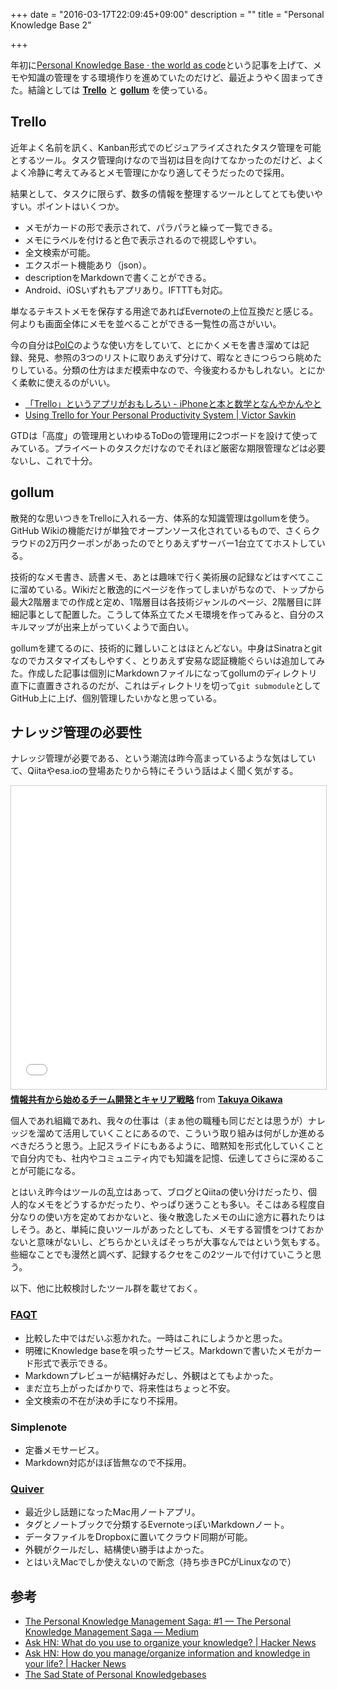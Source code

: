 +++
date = "2016-03-17T22:09:45+09:00"
description = ""
title = "Personal Knowledge Base 2"

+++

年初に[Personal Knowledge Base · the world as code](http://chroju.github.io/blog/2016/01/24/personal-knowledge-base/)という記事を上げて、メモや知識の管理をする環境作りを進めていたのだけど、最近ようやく固まってきた。結論としては **[Trello](https://trello.com/)** と **[gollum](https://github.com/gollum/gollum)** を使っている。

Trello
----

近年よく名前を訊く、Kanban形式でのビジュアライズされたタスク管理を可能とするツール。タスク管理向けなので当初は目を向けてなかったのだけど、よくよく冷静に考えてみるとメモ管理にかなり適してそうだったので採用。

結果として、タスクに限らず、数多の情報を整理するツールとしてとても使いやすい。ポイントはいくつか。

* メモがカードの形で表示されて、パラパラと繰って一覧できる。
* メモにラベルを付けると色で表示されるので視認しやすい。
* 全文検索が可能。
* エクスポート機能あり（json）。
* descriptionをMarkdownで書くことができる。
* Android、iOSいずれもアプリあり。IFTTTも対応。

単なるテキストメモを保存する用途であればEvernoteの上位互換だと感じる。何よりも画面全体にメモを並べることができる一覧性の高さがいい。

今の自分は[PoIC](http://pileofindexcards.org/wiki/index.php?title=%E3%83%A1%E3%82%A4%E3%83%B3%E3%83%9A%E3%83%BC%E3%82%B8)のような使い方をしていて、とにかくメモを書き溜めては記録、発見、参照の3つのリストに取りあえず分けて、暇なときにつらつら眺めたりしている。分類の仕方はまだ模索中なので、今後変わるかもしれない。とにかく柔軟に使えるのがいい。

* [「Trello」というアプリがおもしろい - iPhoneと本と数学となんやかんやと](http://d.hatena.ne.jp/choiyaki/20140920/1411170874)
* [Using Trello for Your Personal Productivity System | Victor Savkin](http://victorsavkin.com/post/94468744151/using-trello-for-your-personal-productivity-system)

GTDは「高度」の管理用といわゆるToDoの管理用に2つボードを設けて使ってみている。プライベートのタスクだけなのでそれほど厳密な期限管理などは必要ないし、これで十分。

gollum
----

散発的な思いつきをTrelloに入れる一方、体系的な知識管理はgollumを使う。GitHub Wikiの機能だけが単独でオープンソース化されているもので、さくらクラウドの2万円クーポンがあったのでとりあえずサーバー1台立ててホストしている。

技術的なメモ書き、読書メモ、あとは趣味で行く美術展の記録などはすべてここに溜めている。Wikiだと散逸的にページを作ってしまいがちなので、トップから最大2階層までの作成と定め、1階層目は各技術ジャンルのページ、2階層目に詳細記事として配置した。こうして体系立てたメモ環境を作ってみると、自分のスキルマップが出来上がっていくようで面白い。

gollumを建てるのに、技術的に難しいことはほとんどない。中身はSinatraとgitなのでカスタマイズもしやすく、とりあえず安易な認証機能ぐらいは追加してみた。作成した記事は個別にMarkdownファイルになってgollumのディレクトリ直下に直置きされるのだが、これはディレクトリを切って`git submodule`としてGitHub上に上げ、個別管理したいかなと思っている。

ナレッジ管理の必要性
----

ナレッジ管理が必要である、という潮流は昨今高まっているような気はしていて、Qiitaやesa.ioの登場あたりから特にそういう話はよく聞く気がする。

<iframe src="//www.slideshare.net/slideshow/embed_code/key/2R3Nk0tCAKPUnY" width="595" height="485" frameborder="0" marginwidth="0" marginheight="0" scrolling="no" style="border:1px solid #CCC; border-width:1px; margin-bottom:5px; max-width: 100%;" allowfullscreen> </iframe> <div style="margin-bottom:5px"> <strong> <a href="//www.slideshare.net/takoratta/ss-59111661" title="情報共有から始めるチーム開発とキャリア戦略" target="_blank">情報共有から始めるチーム開発とキャリア戦略</a> </strong> from <strong><a target="_blank" href="//www.slideshare.net/takoratta">Takuya Oikawa</a></strong> </div>

個人であれ組織であれ、我々の仕事は（まぁ他の職種も同じだとは思うが）ナレッジを溜めて活用していくことにあるので、こういう取り組みは何がしか進めるべきだろうと思う。上記スライドにもあるように、暗黙知を形式化していくことで自分内でも、社内やコミュニティ内でも知識を記憶、伝達してさらに深めることが可能になる。

とはいえ昨今はツールの乱立はあって、ブログとQiitaの使い分けだったり、個人的なメモをどうするかだったり、やっぱり迷うことも多い。そこはある程度自分なりの使い方を定めておかないと、後々散逸したメモの山に途方に暮れたりはしそう。あと、単純に良いツールがあったとしても、メモする習慣をつけておかないと意味がないし、どちらかといえばそっちが大事なんではという気もする。些細なことでも漫然と調べず、記録するクセをこの2ツールで付けていこうと思う。

以下、他に比較検討したツール群を載せておく。

### [FAQT](https://faqt.co/)

* 比較した中ではだいぶ惹かれた。一時はこれにしようかと思った。
* 明確にKnowledge baseを唄ったサービス。Markdownで書いたメモがカード形式で表示できる。
* Markdownプレビューが結構好みだし、外観はとてもよかった。
* まだ立ち上がったばかりで、将来性はちょっと不安。
* 全文検索の不在が決め手になり不採用。

### Simplenote

* 定番メモサービス。
* Markdown対応がほぼ皆無なので不採用。

### [Quiver](http://happenapps.com/#quiver)

* 最近少し話題になったMac用ノートアプリ。
* タグとノートブックで分類するEvernoteっぽいMarkdownノート。
* データファイルをDropboxに置いてクラウド同期が可能。
* 外観がクールだし、結構使い勝手はよかった。
* とはいえMacでしか使えないので断念（持ち歩きPCがLinuxなので）


参考
----

* [The Personal Knowledge Management Saga: #1 — The Personal Knowledge Management Saga — Medium](https://medium.com/the-personal-knowledge-management-saga/the-personal-knowledge-management-saga-part-1-ae9bdc575ded#.9xvxjvkkz)
* [Ask HN: What do you use to organize your knowledge? | Hacker News](https://news.ycombinator.com/item?id=7697050)
* [Ask HN: How do you manage/organize information and knowledge in your life? | Hacker News](https://news.ycombinator.com/item?id=8806950)
* [The Sad State of Personal Knowledgebases](http://marcusvorwaller.com/blog/2015/12/14/personal-knowledgebases/)
